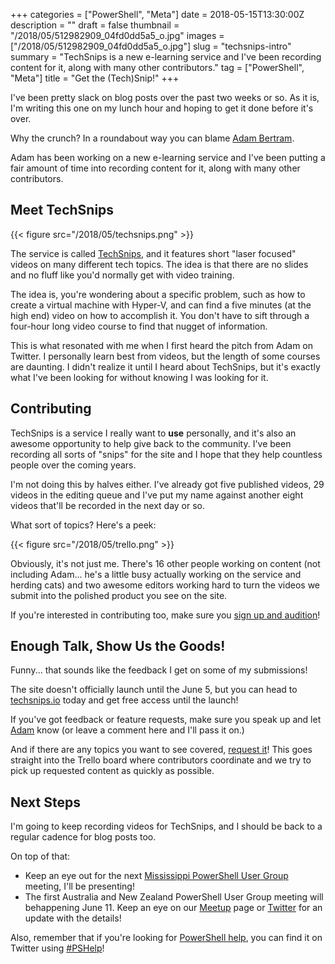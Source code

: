 +++
categories = ["PowerShell", "Meta"]
date = 2018-05-15T13:30:00Z
description = ""
draft = false
thumbnail = "/2018/05/512982909_04fd0dd5a5_o.jpg"
images = ["/2018/05/512982909_04fd0dd5a5_o.jpg"]
slug = "techsnips-intro"
summary = "TechSnips is a new e-learning service and I've been recording content for it, along with many other contributors."
tag = ["PowerShell", "Meta"]
title = "Get the (Tech)Snip!"
+++


I've been pretty slack on blog posts over the past two weeks or so. As it is, I'm writing this one on my lunch hour and hoping to get it done before it's over.

Why the crunch? In a roundabout way you can blame [Adam Bertram](https://twitter.com/adbertram/).

Adam has been working on a new e-learning service and I've been putting a fair amount of time into recording content for it, along with many other contributors.

## **Meet TechSnips**

{{< figure src="/2018/05/techsnips.png" >}}

The service is called [TechSnips](https://www.techsnips.io/), and it features short "laser focused" videos on many different tech topics. The idea is that there are no slides and no fluff like you'd normally get with video training.

The idea is, you're wondering about a specific problem, such as how to create a virtual machine with Hyper-V, and can find a five minutes (at the high end) video on how to accomplish it. You don't have to sift through a four-hour long video course to find that nugget of information.

This is what resonated with me when I first heard the pitch from Adam on Twitter. I personally learn best from videos, but the length of some courses are daunting. I didn't realize it until I heard about TechSnips, but it's exactly what I've been looking for without knowing I was looking for it.

## **Contributing**

TechSnips is a service I really want to **use** personally, and it's also an awesome opportunity to help give back to the community. I've been recording all sorts of "snips" for the site and I hope that they help countless people over the coming years.

I'm not doing this by halves either. I've already got five published videos, 29 videos in the editing queue and I've put my name against another eight videos that'll be recorded in the next day or so.

What sort of topics? Here's a peek:

{{< figure src="/2018/05/trello.png" >}}

Obviously, it's not just me. There's 16 other people working on content (not including Adam... he's a little busy actually working on the service and herding cats) and two awesome editors working hard to turn the videos we submit into the polished product you see on the site.

If you're interested in contributing too, make sure you [sign up and audition](https://www.techsnips.io/contributor-signup)!

## **Enough Talk, Show Us the Goods!**

Funny... that sounds like the feedback I get on some of my submissions!

The site doesn't officially launch until the June 5, but you can head to [techsnips.io](https://www.techsnips.io/) today and get free access until the launch!

If you've got feedback or feature requests, make sure you speak up and let [Adam](https://twitter.com/adbertram/) know (or leave a comment here and I'll pass it on.)

And if there are any topics you want to see covered, [request it](https://www.techsnips.io/content-request)! This goes straight into the Trello board where contributors coordinate and we try to pick up requested content as quickly as possible.

## **Next Steps**

I'm going to keep recording videos for TechSnips, and I should be back to a regular cadence for blog posts too.

On top of that:

* Keep an eye out for the next [Mississippi PowerShell User Group](http://mspsug.com/) meeting, I'll be presenting!
* The first Australia and New Zealand PowerShell User Group meeting will behappening June 11. Keep an eye on our [Meetup](https://www.meetup.com/ANZ-PowerShell-UserGroup/) page or [Twitter](https://twitter.com/ANZPSUG) for an update with the details!

Also, remember that if you're looking for [PowerShell help](https://king.geek.nz/2018/03/20/pshelp-twitter/), you can find it on Twitter using [#PSHelp](https://twitter.com/search?f=tweets&vertical=default&q=%23pshelp&src=typd)!

